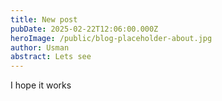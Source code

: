 ```yaml
---
title: New post
pubDate: 2025-02-22T12:06:00.000Z
heroImage: /public/blog-placeholder-about.jpg
author: Usman
abstract: Lets see
---
```

I hope it works
